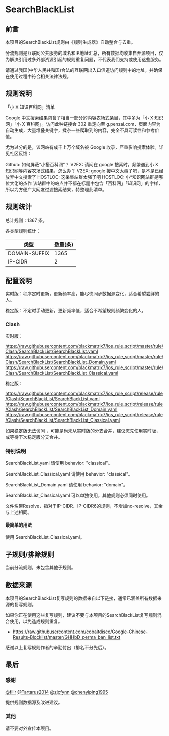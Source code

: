 # SearchBlackList

## 前言

本项目的SearchBlackList规则由《规则生成器》自动整合与去重。

分流规则是互联网公共服务的域名和IP地址汇总，所有数据均收集自开源项目，仅为解决引用过多外部资源引起的规则重复问题，不代表我们支持或使用这些服务。

请通过我国(中华人民共和国)合法的互联网出入口信道访问规则中的地址，并确保在使用过程中符合相关法律法规。

## 规则说明
「小 X 知识百科网」清单

Google 中文搜索结果包含了相当一部分的内容农场式条目，其中多为「小 X 知识网」「小 X 百科网」。访问此种链接会 302 重定向至 g.penzai.com，页面内容为自动生成，大量堆叠关键字，揉杂一些爬取到的内容，完全不具可读性和参考价值。

尤为过分的是，该网站有成千上万个域名被 Google 收录，严重影响搜索体验。详见社区反馈：

Github: 如何屏蔽“小搭百科网”？
V2EX: 请问在 google 搜索时，频繁遇到小 X 知识网等内容农场式结果，怎么办？
V2EX: google 搜中文太毒了吧，是不是已经放弃中文搜索了
HOSTLOC: 这采集站群太强了吧
HOSTLOC: 小*知识网站群是哪位大佬的杰作
该站群中的站点并不都在标题中包含「百科网」「知识网」的字样，所以为方便广大网友过滤搜索结果，特整理此清单。

## 规则统计

总计规则：1367 条。

各类型规则统计：

| 类型 | 数量(条) |
| ---- | ---- |
| DOMAIN-SUFFIX | 1365 |
| IP-CIDR | 2 |
## 配置说明

实时版：程序定时更新，更新频率高，能尽快同步数据源变化，适合希望尝鲜的人。

稳定版：不定时手动更新，更新频率低，适合不希望规则频繁变化的人。

### Clash 
实时版：

https://raw.githubusercontent.com/blackmatrix7/ios_rule_script/master/rule/Clash/SearchBlackList/SearchBlackList.yaml
https://raw.githubusercontent.com/blackmatrix7/ios_rule_script/master/rule/Clash/SearchBlackList/SearchBlackList_Domain.yaml
https://raw.githubusercontent.com/blackmatrix7/ios_rule_script/master/rule/Clash/SearchBlackList/SearchBlackList_Classical.yaml


稳定版：

https://raw.githubusercontent.com/blackmatrix7/ios_rule_script/release/rule/Clash/SearchBlackList/SearchBlackList.yaml
https://raw.githubusercontent.com/blackmatrix7/ios_rule_script/release/rule/Clash/SearchBlackList/SearchBlackList_Domain.yaml
https://raw.githubusercontent.com/blackmatrix7/ios_rule_script/release/rule/Clash/SearchBlackList/SearchBlackList_Classical.yaml


如果稳定版无法访问 ，可能是尚未从实时版的分支合并，建议您先使用实时版，或等待下次稳定版分支合并。

### 特别说明

SearchBlackList.yaml 请使用 behavior: "classical"。

SearchBlackList_Classical.yaml 请使用 behavior: "classical"。

SearchBlackList_Domain.yaml 请使用 behavior: "domain"。

SearchBlackList_Classical.yaml 可以单独使用，其他规则必须同时使用。

文件名带Resolve，指对于IP-CIDR、IP-CIDR6的规则，不增加no-resolve，其余与上述相同。

#### 最简单的用法

使用 SearchBlackList_Classical.yaml。

## 子规则/排除规则


当前分流规则，未包含其他子规则。

## 数据来源

本项目的SearchBlackList复写规则的数据来自以下链接，通常已涵盖所有数据来源的复写规则。

如果你正在使用这些复写规则，建议不要与本项目的SearchBlackList复写规则混合使用，以免造成规则重复。

- https://raw.githubusercontent.com/cobaltdisco/Google-Chinese-Results-Blocklist/master/GHHbD_perma_ban_list.txt


感谢以上复写规则作者的辛勤付出（排名不分先后）。

## 最后

### 感谢

[@fiiir](https://github.com/fiiir) [@Tartarus2014](https://github.com/Tartarus2014) [@zjcfynn](https://github.com/zjcfynn) [@chenyiping1995](https://github.com/chenyiping1995) 

提供规则数据源及改进建议。

### 其他

请不要对外宣传本项目。